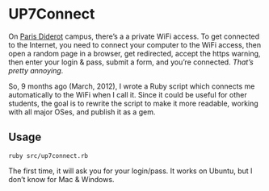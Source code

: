 UP7Connect
==========

On [Paris Diderot](http://www.univ-paris-diderot.fr/english/) campus, there’s a
a private WiFi access. To get connected to the Internet, you need to connect
your computer to the WiFi access, then open a random page in a browser, get
redirected, accept the https warning, then enter your login & pass, submit a
form, and you’re connected. *That’s pretty annoying*.

So, 9 months ago (March, 2012), I wrote a Ruby script which connects me
automatically to the WiFi when I call it. Since it could be useful for other
students, the goal is to rewrite the script to make it more readable, working
with all major OSes, and publish it as a gem.


Usage
-----

```
ruby src/up7connect.rb
```

The first time, it will ask you for your login/pass. It works on Ubuntu, but I
don’t know for Mac & Windows.
